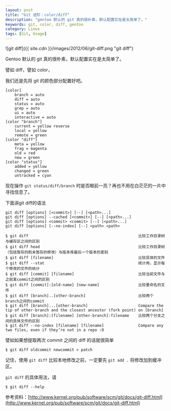 ```yaml
---
layout: post
title: "Git 进阶：color/diff"
description: "gentoo 默认的 git 真的很朴素，默认配置实在是太简单了。"
keywords: git, color, diff, gentoo
category: Linux
tags: [Git, Usage]
---
```


![git diff]({{ site.cdn }}/images/2012/06/git-diff.png "git diff")

Gentoo 默认的 git 真的很朴素，默认配置实在是太简单了。

<!-- more -->
譬如 diff，譬如 color，

我们还是先将 git 的颜色部分配置好吧。

```
[color]
    branch = auto
    diff = auto
    status = auto
    grep = auto
    ui = auto
    interactive = auto
[color "branch"]
    current = yellow reverse
    local = yellow
    remote = green
[color "diff"]
    meta = yellow
    frag = magenta
    old = red
    new = green
[color "status"]
    added = yellow
    changed = green
    untracked = cyan
```

现在操作 `git status/diff/branch` 时是否眼前一亮？再也不用在白茫茫的一片中寻找信息了。

下面讲git diff的语法

```
git diff [options] [<commit>] [--] [<path>...]
git diff [options] --cached [<commit>] [--] [<path>...]
git diff [options] <commit> <commit> [--] [<path>...]
git diff [options] [--no-index] [--] <path> <path>
```

```
$ git diff                                                比较工作目录树与缓存区之间的区别
$ git diff head                                           比较工作目录树（包括暂存的和未暂存的修改）与版本库最后一个版本的差别
$ git diff [filename]                                     比较具体的文件
$ git diff --stat                                         统计用，显示每个修改的文件的统计
$ git diff [commit] [filename]                            比较当前文件与之前某commit之间的区别
$ git diff [commit]:[old-name] [new-name]                 比较重命名的文件
$ git diff [branch]..[other-branch]                       比较两个branch之间的commit
$ git diff [branch]...[other-branch]                      Compare the tip of other-branch and the closest ancestor (fork point) on [branch]
$ git diff [branch]:[filename] [other-branch]:filename    比较两个分支之间的具体文件的区别
$ git diff --no-index [filename] [filename]               Compare any two files, even if they’re not in a repo :O
```

譬如如果想提取两次 commit 之间的 diff 的话就很简单

    $ git diff oldcommit newcommit > patch

记住，使用 `git diff` 比较本地修改之前，一定要先 `git add .` 将修改加到缓冲区。

`git diff` 的具体用法，请

    $ git diff --help

参考资料：[http://www.kernel.org/pub/software/scm/git/docs/git-diff.html](http://www.kernel.org/pub/software/scm/git/docs/git-diff.html)
